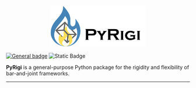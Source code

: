 <p align="center">
<img src="assets/icon.jpg" width="260">
</p>

[![General badge](https://img.shields.io/badge/PyRigi-Documentation-blue?style=plastic&link=pyrigi.github.io%2FPyRigi%2F%20)](https://pyrigi.github.io/PyRigi/) ![Static Badge](https://img.shields.io/badge/license-MIT-yellow?style=plastic)

**PyRigi** is a general-purpose Python package for the rigidity and flexibility of bar-and-joint frameworks.


---
